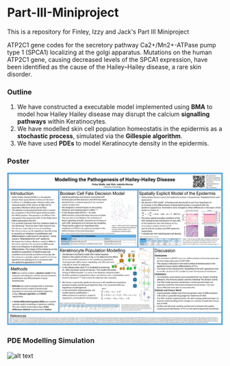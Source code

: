 # Part-III-Miniproject
This is a repository for Finley, Izzy and Jack's Part III Miniproject

ATP2C1 gene codes for the secretory pathway Ca2+/Mn2+-ATPase pump type 1 (SPCA1) localizing at the golgi apparatus. Mutations on the human ATP2C1 gene, causing decreased levels of the SPCA1 expression, have been identified as the cause of the Hailey–Hailey disease, a rare skin disorder.

### Outline
1. We have constructed a executable model implemented using **BMA** to model how Hailey Hailey disease may disrupt the calcium **signalling pathways** within Keratinocytes.
2. We have modelled skin cell population homeostatis in the epidermis as a **stochastic process**, simulated via the **Gillespie algorithm**.
3. We have used **PDEs** to model Keratinocyte density in the epidermis.

### Poster 
![alt text](https://github.com/jbr819/Part-III-Miniproject/blob/main/Poster.jpg)


### PDE Modelling Simulation 
![alt text](https://github.com/jbr819/Part-III-Miniproject/blob/main/PDE-model/PDE_sim_with_histology.gif)

